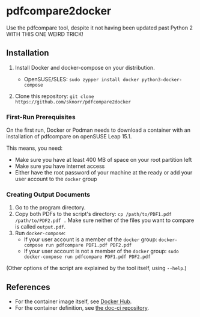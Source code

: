 # pdfcompare2docker

Use the pdfcompare tool, despite it not having been updated past Python 2
WITH THIS ONE WEIRD TRICK!

## Installation

1. Install Docker and docker-compose on your distribution.
   *  OpenSUSE/SLES: `sudo zypper install docker python3-docker-compose`

2. Clone this repository: `git clone https://github.com/sknorr/pdfcompare2docker`


### First-Run Prerequisites

On the first run, Docker or Podman needs to download a container
with an installation of pdfcompare on openSUSE Leap 15.1.

This means, you need:

*  Make sure you have at least 400 MB of space on your root partition left
*  Make sure you have internet access
*  Either have the root password of your machine at the ready or add your user account to the `docker` group


### Creating Output Documents

1. Go to the program directory.
2. Copy both PDFs to the script's directory: `cp /path/to/PDF1.pdf /path/to/PDF2.pdf .`
   Make sure neither of the files you want to compare is called `output.pdf`.
3. Run `docker-compose`:
   * If your user account is a member of the `docker` group: `docker-compose run pdfcompare PDF1.pdf PDF2.pdf`
   * If your user account is not a member of the `docker` group: `sudo docker-compose run pdfcompare PDF1.pdf PDF2.pdf`

(Other options of the script are explained by the tool itself, using `--help`.)

## References

* For the container image itself, see
  [Docker Hub](https://hub.docker.com/r/susedoc/pdfcompare).
* For the container definition, see
  [the doc-ci repository](https://github.com/openSUSE/doc-ci/tree/develop/build-pdfcompare-container).
